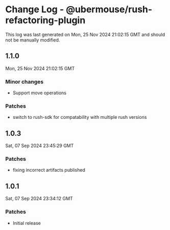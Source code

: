 # Change Log - @ubermouse/rush-refactoring-plugin

This log was last generated on Mon, 25 Nov 2024 21:02:15 GMT and should not be manually modified.

## 1.1.0
Mon, 25 Nov 2024 21:02:15 GMT

### Minor changes

- Support move operations

### Patches

- switch to rush-sdk for compatability with multiple rush versions

## 1.0.3
Sat, 07 Sep 2024 23:45:29 GMT

### Patches

- fixing incorrect artifacts published

## 1.0.1
Sat, 07 Sep 2024 23:34:12 GMT

### Patches

- Initial release

